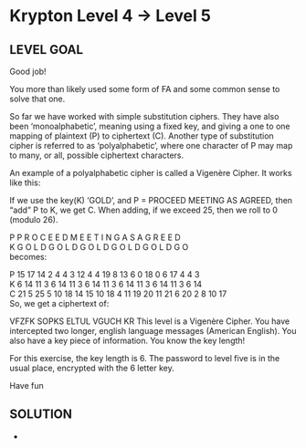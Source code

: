 # Krypton Level 4 → Level 5
 
## LEVEL GOAL

Good job!

You more than likely used some form of FA and some common sense to solve that one.

So far we have worked with simple substitution ciphers. They have also been ‘monoalphabetic’, meaning using a fixed key, and giving a one to one mapping of plaintext (P) to ciphertext (C). Another type of substitution cipher is referred to as ‘polyalphabetic’, where one character of P may map to many, or all, possible ciphertext characters.

An example of a polyalphabetic cipher is called a Vigenère Cipher. It works like this:

If we use the key(K) ‘GOLD’, and P = PROCEED MEETING AS AGREED, then “add” P to K, we get C. When adding, if we exceed 25, then we roll to 0 (modulo 26).

P P R O C E E D M E E T I N G A S A G R E E D\
K G O L D G O L D G O L D G O L D G O L D G O\
becomes:

P 15 17 14 2 4 4 3 12 4 4 19 8 13 6 0 18 0 6 17 4 4 3\
K 6 14 11 3 6 14 11 3 6 14 11 3 6 14 11 3 6 14 11 3 6 14\
C 21 5 25 5 10 18 14 15 10 18 4 11 19 20 11 21 6 20 2 8 10 17\
So, we get a ciphertext of:

VFZFK SOPKS ELTUL VGUCH KR
This level is a Vigenère Cipher. You have intercepted two longer, english language messages (American English). You also have a key piece of information. You know the key length!

For this exercise, the key length is 6. The password to level five is in the usual place, encrypted with the 6 letter key.

Have fun

## SOLUTION

- 
